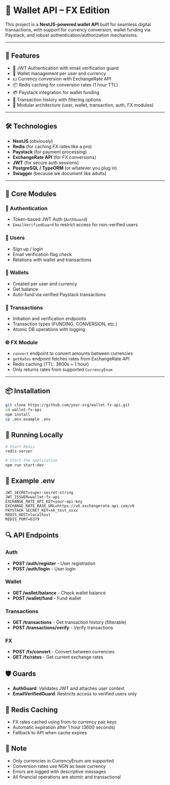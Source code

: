 # 💸 Wallet API – FX Edition

This project is a **NestJS-powered wallet API** built for seamless digital transactions, with support for currency conversion, wallet funding via Paystack, and robust authentication/authorization mechanisms.

---

## 🚀 Features

- 🔐 JWT Authentication with email verification guard
- 👛 Wallet management per user and currency
- 💵 Currency conversion with ExchangeRate API
- 📦 Redis caching for conversion rates (1 hour TTL)
- 💳 Paystack integration for wallet funding
- 🧾 Transaction history with filtering options
- 🎯 Modular architecture (user, wallet, transaction, auth, FX modules)

---

## 🛠️ Technologies

- **NestJS** (obviously)
- **Redis** (for caching FX rates like a pro)
- **Paystack** (for payment processing)
- **ExchangeRate API** (for FX conversions)
- **JWT** (for secure auth sessions)
- **PostgreSQL / TypeORM** (or whatever you plug in)
- **Swagger** (because we document like adults)

---

## 🧬 Core Modules

### 🔐 Authentication

- Token-based JWT Auth (`AuthGuard`)
- `EmailVerifiedGuard` to restrict access for non-verified users

### 👤 Users

- Sign up / login
- Email verification flag check
- Relations with wallet and transactions

### 💼 Wallets

- Created per user and currency
- Get balance
- Auto-fund via verified Paystack transactions

### 💸 Transactions

- Initiation and verification endpoints
- Transaction types (FUNDING, CONVERSION, etc.)
- Atomic DB operations with logging

### 🌐 FX Module

- `convert` endpoint to convert amounts between currencies
- `getRates` endpoint fetches rates from ExchangeRate API
- Redis caching (TTL: 3600s = 1 hour)
- Only returns rates from supported `CurrencyEnum`

---

## 📦 Installation

```bash
git clone https://github.com/your-org/wallet-fx-api.git
cd wallet-fx-api
npm install
cp .env.example .env
```

## 🧪 Running Locally

```bash
# Start Redis
redis-server

# Start the application
npm run start:dev

```

## 📄 Example .env

```env
JWT_SECRET=super-secret-string
JWT_ISSUER=wallet-fx-api
EXCHANGE_RATE_API_KEY=your-api-key
EXCHANGE_RATE_BASE_URL=https://v6.exchangerate-api.com/v6
PAYSTACK_SECRET_KEY=sk_test_xxxx
REDIS_HOST=localhost
REDIS_PORT=6379

```

## 🔍 API Endpoints

### Auth

- **POST /auth/register** - User registration
- **POST /auth/login** - User login

### Wallet

- **GET /wallet/balance** - Check wallet balance
- **POST /wallet/fund** - Fund wallet

### Transactions

- **GET /transactions** - Get transaction history (filterable)
- **POST /transactions/verify** - Verify transactions

### FX

- **POST /fx/convert** - Convert between currencies
- **GET /fx/rates** - Get current exchange rates

## 🛡️ Guards

- **AuthGuard**: Validates JWT and attaches user context
- **EmailVerifiedGuard**: Restricts access to verified users only

## 🧊 Redis Caching

- FX rates cached using from-to currency pair keys
- Automatic expiration after 1 hour (3600 seconds)
- Fallback to API when cache expires

## 🧠 Note

- Only currencies in CurrencyEnum are supported
- Conversion rates use NGN as base currency
- Errors are logged with descriptive messages
- All financial operations are atomic and transactional
